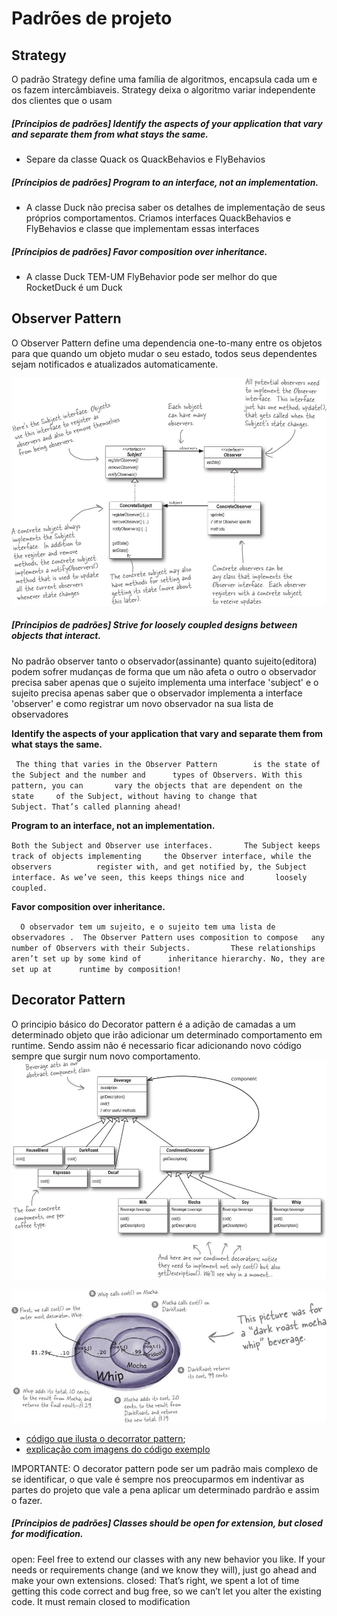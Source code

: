 # Padrões de projeto 
## Strategy 
O padrão Strategy define uma família de algoritmos, encapsula cada um e os fazem intercâmbiaveis. 
Strategy deixa o algoritmo variar independente dos clientes que o usam 

##### [Príncipios de padrões] Identify the aspects of your application that vary and separate them from what stays the same.
- Separe da classe Quack os QuackBehavios e FlyBehavios 

##### [Príncipios de padrões] Program to an interface, not an implementation.
- A classe Duck não precisa saber os detalhes de implementação de seus próprios comportamentos. Criamos interfaces QuackBehavios  e FlyBehavios  e classe que implementam essas interfaces 

##### [Príncipios de padrões] Favor composition over inheritance.
- A classe Duck TEM-UM FlyBehavior pode ser melhor do que RocketDuck é um Duck   

## Observer Pattern
O Observer Pattern  define uma dependencia one-to-many entre os objetos para que quando um objeto mudar o seu estado, todos seus dependentes sejam notificados e atualizados automaticamente. 

![alt text](imagens/observerpattern.png)

##### [Príncipios de padrões] Strive for loosely coupled designs between objects that interact.
No padrão observer tanto o observador(assinante) quanto sujeito(editora) podem sofrer mudanças de forma que um não afeta o outro
o observador precisa saber apenas que o sujeito implementa uma interface 'subject' e o sujeito precisa apenas 
saber que o observador implementa a interface 'observer' e como registrar um novo observador na sua lista de observadores 


**Identify the aspects of your application that vary and separate them from what stays the same.**

` The thing that varies in the Observer Pattern       
  is the state of the Subject and the number and     
  types of Observers. With this pattern, you can      
  vary the objects that are dependent on the state    
  of the Subject, without having to change that       
  Subject. That’s called planning ahead!`

**Program to an interface, not an implementation.**

` Both the Subject and Observer use interfaces.      
  The Subject keeps track of objects implementing    
  the Observer interface, while the observers         
  register with, and get notified by, the Subject       
  interface. As we’ve seen, this keeps things nice and      
  loosely coupled.     `  
  
  **Favor composition over inheritance.** 
  
`  O observador tem um sujeito, e o sujeito tem uma lista de observadores . 
    The Observer Pattern uses composition to compose  
    any number of Observers with their Subjects.        
    These relationships aren’t set up by some kind of     
    inheritance hierarchy. No, they are set up at     
    runtime by composition!`
	
## Decorator Pattern 	

 O principio básico do Decorator pattern é a adição de camadas a um determinado objeto que irão adicionar um determinado comportamento em runtime.
 Sendo assim não é necessario ficar adicionando novo código sempre que surgir num novo comportamento.   
 ![alt text](imagens/decoratorpattern.png)

 ![alt text](imagens/decoratorpatternabstração.png)
 
 * [código que ilusta o decorrator pattern](https://github.com/guilhermeNatan/dessingpatterns/tree/master/src/decorator);
 * [explicação com imagens do código exemplo](imagens/decoratorpatterexplicacao.pdf)
  
 IMPORTANTE: O decorator pattern pode ser um padrão mais complexo de se identificar, o que vale é sempre nos preocuparmos 
 em indentivar as partes do projeto que vale a pena aplicar um determinado pardrão e assim o fazer. 
 
 
 ##### [Príncipios de padrões] Classes should be open for extension, but closed for modification.
  open: Feel free to extend our classes with any new behavior you like. If your needs or requirements change (and we know they will), just go ahead and make your own extensions.
  closed: That’s right, we spent a lot of time getting this code correct and bug free, so we can’t let you alter the existing code. It must remain closed to modification
  
